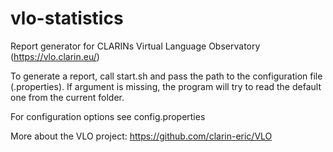 # vlo-statistics
Report generator for CLARINs Virtual Language Observatory (https://vlo.clarin.eu/)

To generate a report, call start.sh and pass the path to the configuration file (.properties). If argument is missing, the program will try to read the default one from the current folder.

For configuration options see config.properties

More about the VLO project: https://github.com/clarin-eric/VLO
